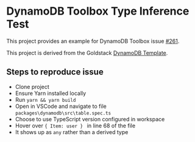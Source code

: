 # DynamoDB Toolbox Type Inference Test

This project provides an example for DynamoDB Toolbox issue [#261](https://github.com/jeremydaly/dynamodb-toolbox/issues/261).

This project is derived from the Goldstack [DynamoDB Template](https://goldstack.party/templates/dynamodb).

## Steps to reproduce issue

- Clone project
- Ensure Yarn installed locally
- Run `yarn && yarn build`
- Open in VSCode and navigate to file `packages\dynamodb\src\table.spec.ts`
- Choose to use TypeScript version configured in workspace
- Hover over `{ Item: user } ` in line 68 of the file
- It shows up as `any` rather than a derived type